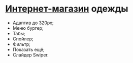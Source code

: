 <h1><a href="https://yaroftd.github.io/Pull/">Интернет-магазин</a> одежды</h1>
<ul>
  <li>Адаптив до 320px;</li>
  <li>Меню бургер;</li>
  <li>Табы;</li>
  <li>Спойлер;</li>
  <li>Фильтр;</li>
  <li>Показать ещё;</li>
  <li>Слайдер Swiper.</li>
</ul>
